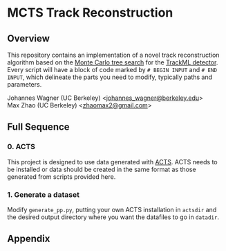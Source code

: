 # MCTS Track Reconstruction

## Overview

This repository contains an implementation of a novel track reconstruction algorithm based on the [Monte Carlo tree search](https://en.wikipedia.org/wiki/Monte_Carlo_tree_search) for the [TrackML detector](https://www.kaggle.com/competitions/trackml-particle-identification). Every script will have a block of code marked by `# BEGIN INPUT` and `# END INPUT`, which delineate the parts you need to modify, typically paths and parameters.

Johannes Wagner (UC Berkeley) \<johannes_wagner@berkeley.edu\>  
Max Zhao (UC Berkeley) \<zhaomax2@gmail.com\>

## Full Sequence

### 0. ACTS

This project is designed to use data generated with [ACTS](https://acts.readthedocs.io/en/latest/). ACTS needs to be installed or data should be created in the same format as those generated from scripts provided here.

### 1. Generate a dataset

Modify `generate_pp.py`, putting your own ACTS installation in `actsdir` and the desired output directory where you want the datafiles to go in `datadir`.

## Appendix
